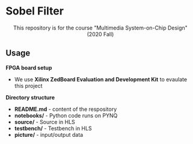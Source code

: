 # Sobel Filter
<p align="center">
This repository is for the course "Multimedia System-on-Chip Design" (2020 Fall)
</p>

<!-- USAGE EXAMPLES -->
## Usage
**FPGA board setup**
* We use **Xilinx ZedBoard Evaluation and Development Kit** to evaulate this project

**Directory structure**
* **README.md** - content of the respository
* **notebooks/** - Python code runs on PYNQ
* **source/** - Source in HLS
* **testbench/** - Testbench in HLS
* **picture/** - input/output data
